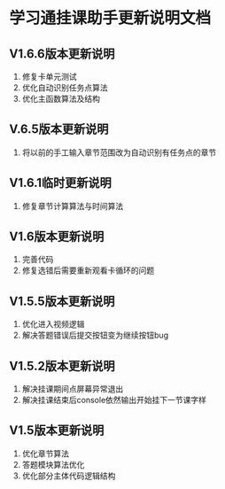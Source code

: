 # 学习通挂课助手更新说明文档

## V1.6.6版本更新说明
1. 修复卡单元测试
2. 优化自动识别任务点算法
3. 优化主函数算法及结构

## V.6.5版本更新说明
1. 将以前的手工输入章节范围改为自动识别有任务点的章节

## V1.6.1临时更新说明
1. 修复章节计算算法与时间算法

## V1.6版本更新说明
1. 完善代码
2. 修复选错后需要重新观看卡循环的问题

## V1.5.5版本更新说明
1. 优化进入视频逻辑
2. 解决答题错误后提交按钮变为继续按钮bug

## V1.5.2版本更新说明
1. 解决挂课期间点屏幕异常退出
2. 解决挂课结束后console依然输出开始挂下一节课字样

## V1.5版本更新说明
1. 优化章节算法
2. 答题模块算法优化
3. 优化部分主体代码逻辑结构
